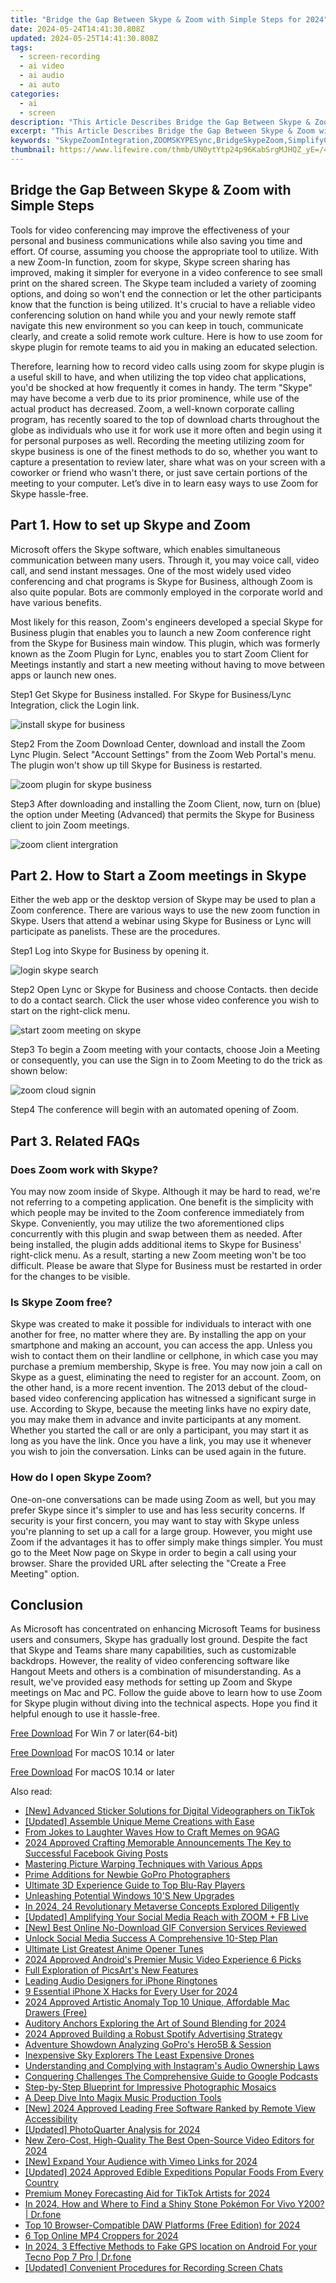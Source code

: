 ```yaml
---
title: "Bridge the Gap Between Skype & Zoom with Simple Steps for 2024"
date: 2024-05-24T14:41:30.808Z
updated: 2024-05-25T14:41:30.808Z
tags: 
  - screen-recording
  - ai video
  - ai audio
  - ai auto
categories: 
  - ai
  - screen
description: "This Article Describes Bridge the Gap Between Skype & Zoom with Simple Steps for 2024"
excerpt: "This Article Describes Bridge the Gap Between Skype & Zoom with Simple Steps for 2024"
keywords: "SkypeZoomIntegration,ZOOMSKYPESync,BridgeSkypeZoom,SimplifyCommunication,UnifiedCallingTools,IntegrateSkypeZoom,StreamlineRemoteMeetings"
thumbnail: https://www.lifewire.com/thmb/UN0ytYtp24p96KabSrgMJHQZ_yE=/400x300/filters:no_upscale():max_bytes(150000):strip_icc()/GettyImages-1443716794-411cf2c5404b4f35b2a1153826e5a280.jpg
---
```


## Bridge the Gap Between Skype & Zoom with Simple Steps

Tools for video conferencing may improve the effectiveness of your personal and business communications while also saving you time and effort. Of course, assuming you choose the appropriate tool to utilize. With a new Zoom-In function, zoom for skype, Skype screen sharing has improved, making it simpler for everyone in a video conference to see small print on the shared screen. The Skype team included a variety of zooming options, and doing so won't end the connection or let the other participants know that the function is being utilized. It's crucial to have a reliable video conferencing solution on hand while you and your newly remote staff navigate this new environment so you can keep in touch, communicate clearly, and create a solid remote work culture. Here is how to use zoom for skype plugin for remote teams to aid you in making an educated selection.

Therefore, learning how to record video calls using zoom for skype plugin is a useful skill to have, and when utilizing the top video chat applications, you'd be shocked at how frequently it comes in handy. The term "Skype" may have become a verb due to its prior prominence, while use of the actual product has decreased. Zoom, a well-known corporate calling program, has recently soared to the top of download charts throughout the globe as individuals who use it for work use it more often and begin using it for personal purposes as well. Recording the meeting utilizing zoom for skype business is one of the finest methods to do so, whether you want to capture a presentation to review later, share what was on your screen with a coworker or friend who wasn't there, or just save certain portions of the meeting to your computer. Let’s dive in to learn easy ways to use Zoom for Skype hassle-free.

## Part 1\. How to set up Skype and Zoom

Microsoft offers the Skype software, which enables simultaneous communication between many users. Through it, you may voice call, video call, and send instant messages. One of the most widely used video conferencing and chat programs is Skype for Business, although Zoom is also quite popular. Bots are commonly employed in the corporate world and have various benefits.

Most likely for this reason, Zoom's engineers developed a special Skype for Business plugin that enables you to launch a new Zoom conference right from the Skype for Business main window. This plugin, which was formerly known as the Zoom Plugin for Lync, enables you to start Zoom Client for Meetings instantly and start a new meeting without having to move between apps or launch new ones.

Step1 Get Skype for Business installed. For Skype for Business/Lync Integration, click the Login link.

![install skype for business](https://images.wondershare.com/filmora/article-images/2022/07/install-skype-for-business.jpg)

Step2 From the Zoom Download Center, download and install the Zoom Lync Plugin. Select "Account Settings" from the Zoom Web Portal's menu. The plugin won't show up till Skype for Business is restarted.

![zoom plugin for skype business](https://images.wondershare.com/filmora/article-images/2022/07/zoom-plugin-for-skype-business.jpg)

Step3 After downloading and installing the Zoom Client, now, turn on (blue) the option under Meeting (Advanced) that permits the Skype for Business client to join Zoom meetings.

![zoom client intergration](https://images.wondershare.com/filmora/article-images/2022/07/zoom-client-intergration.jpg)

## Part 2\. How to Start a Zoom meetings in Skype

Either the web app or the desktop version of Skype may be used to plan a Zoom conference. There are various ways to use the new zoom function in Skype. Users that attend a webinar using Skype for Business or Lync will participate as panelists. These are the procedures.

Step1 Log into Skype for Business by opening it.

![login skype search](https://images.wondershare.com/filmora/article-images/2022/07/login-skype-search.jpg)

Step2 Open Lync or Skype for Business and choose Contacts. then decide to do a contact search. Click the user whose video conference you wish to start on the right-click menu.

![start zoom meeting on skype](https://images.wondershare.com/filmora/article-images/2022/07/start-zoom-meeting-on-skype.jpg)

Step3 To begin a Zoom meeting with your contacts, choose Join a Meeting or consequently, you can use the Sign in to Zoom Meeting to do the trick as shown below:

![zoom cloud signin](https://images.wondershare.com/filmora/article-images/2022/07/zoom-cloud-signin.jpg)

Step4 The conference will begin with an automated opening of Zoom.

## Part 3\. Related FAQs

### Does Zoom work with Skype?

You may now zoom inside of Skype. Although it may be hard to read, we're not referring to a competing application. One benefit is the simplicity with which people may be invited to the Zoom conference immediately from Skype. Conveniently, you may utilize the two aforementioned clips concurrently with this plugin and swap between them as needed. After being installed, the plugin adds additional items to Skype for Business' right-click menu. As a result, starting a new Zoom meeting won't be too difficult. Please be aware that Slype for Business must be restarted in order for the changes to be visible.

### Is Skype Zoom free?

Skype was created to make it possible for individuals to interact with one another for free, no matter where they are. By installing the app on your smartphone and making an account, you can access the app. Unless you wish to contact them on their landline or cellphone, in which case you may purchase a premium membership, Skype is free. You may now join a call on Skype as a guest, eliminating the need to register for an account. Zoom, on the other hand, is a more recent invention. The 2013 debut of the cloud-based video conferencing application has witnessed a significant surge in use. According to Skype, because the meeting links have no expiry date, you may make them in advance and invite participants at any moment. Whether you started the call or are only a participant, you may start it as long as you have the link. Once you have a link, you may use it whenever you wish to join the conversation. Links can be used again in the future.

### How do I open Skype Zoom?

One-on-one conversations can be made using Zoom as well, but you may prefer Skype since it's simpler to use and has less security concerns. If security is your first concern, you may want to stay with Skype unless you're planning to set up a call for a large group. However, you might use Zoom if the advantages it has to offer simply make things simpler. You must go to the Meet Now page on Skype in order to begin a call using your browser. Share the provided URL after selecting the "Create a Free Meeting" option.

## Conclusion

As Microsoft has concentrated on enhancing Microsoft Teams for business users and consumers, Skype has gradually lost ground. Despite the fact that Skype and Teams share many capabilities, such as customizable backdrops. However, the reality of video conferencing software like Hangout Meets and others is a combination of misunderstanding. As a result, we've provided easy methods for setting up Zoom and Skype meetings on Mac and PC. Follow the guide above to learn how to use Zoom for Skype plugin without diving into the technical aspects. Hope you find it helpful enough to use it hassle-free.

[Free Download](https://tools.techidaily.com/wondershare/filmora/download/) For Win 7 or later(64-bit)

[Free Download](https://tools.techidaily.com/wondershare/filmora/download/) For macOS 10.14 or later

[Free Download](https://tools.techidaily.com/wondershare/filmora/download/) For macOS 10.14 or later

<ins class="adsbygoogle"
     style="display:block"
     data-ad-format="autorelaxed"
     data-ad-client="ca-pub-7571918770474297"
     data-ad-slot="1223367746"></ins>

<ins class="adsbygoogle"
     style="display:block"
     data-ad-format="autorelaxed"
     data-ad-client="ca-pub-7571918770474297"
     data-ad-slot="1223367746"></ins>



<ins class="adsbygoogle"
     style="display:block"
     data-ad-client="ca-pub-7571918770474297"
     data-ad-slot="8358498916"
     data-ad-format="auto"
     data-full-width-responsive="true"></ins>


<span class="atpl-alsoreadstyle">Also read:</span>
<div><ul>
<li><a href="https://extra-tips.techidaily.com/new-advanced-sticker-solutions-for-digital-videographers-on-tiktok/"><u>[New] Advanced Sticker Solutions for Digital Videographers on TikTok</u></a></li>
<li><a href="https://extra-tips.techidaily.com/updated-assemble-unique-meme-creations-with-ease/"><u>[Updated] Assemble Unique Meme Creations with Ease</u></a></li>
<li><a href="https://extra-tips.techidaily.com/from-jokes-to-laughter-waves-how-to-craft-memes-on-9gag/"><u>From Jokes to Laughter Waves  How to Craft Memes on 9GAG</u></a></li>
<li><a href="https://extra-tips.techidaily.com/2024-approved-crafting-memorable-announcements-the-key-to-successful-facebook-giving-posts/"><u>2024 Approved  Crafting Memorable Announcements  The Key to Successful Facebook Giving Posts</u></a></li>
<li><a href="https://extra-tips.techidaily.com/mastering-picture-warping-techniques-with-various-apps/"><u>Mastering Picture Warping Techniques with Various Apps</u></a></li>
<li><a href="https://extra-tips.techidaily.com/prime-additions-for-newbie-gopro-photographers/"><u>Prime Additions for Newbie GoPro Photographers</u></a></li>
<li><a href="https://extra-tips.techidaily.com/ultimate-3d-experience-guide-to-top-blu-ray-players/"><u>Ultimate 3D Experience Guide to Top Blu-Ray Players</u></a></li>
<li><a href="https://extra-tips.techidaily.com/unleashing-potential-windows-10s-new-upgrades/"><u>Unleashing Potential  Windows 10'S New Upgrades</u></a></li>
<li><a href="https://extra-tips.techidaily.com/in-2024-24-revolutionary-metaverse-concepts-explored-diligently/"><u>In 2024, 24 Revolutionary Metaverse Concepts Explored Diligently</u></a></li>
<li><a href="https://extra-tips.techidaily.com/updated-amplifying-your-social-media-reach-with-zoom-plus-fb-live/"><u>[Updated] Amplifying Your Social Media Reach with ZOOM + FB Live</u></a></li>
<li><a href="https://extra-tips.techidaily.com/new-best-online-no-download-gif-conversion-services-reviewed/"><u>[New] Best Online No-Download GIF Conversion Services Reviewed</u></a></li>
<li><a href="https://extra-tips.techidaily.com/unlock-social-media-success-a-comprehensive-10-step-plan/"><u>Unlock Social Media Success  A Comprehensive 10-Step Plan</u></a></li>
<li><a href="https://extra-tips.techidaily.com/ultimate-list-greatest-anime-opener-tunes/"><u>Ultimate List  Greatest Anime Opener Tunes</u></a></li>
<li><a href="https://extra-tips.techidaily.com/2024-approved-androids-premier-music-video-experience-6-picks/"><u>2024 Approved  Android's Premier Music Video Experience  6 Picks</u></a></li>
<li><a href="https://extra-tips.techidaily.com/full-exploration-of-picsarts-new-features/"><u>Full Exploration of PicsArt's New Features</u></a></li>
<li><a href="https://extra-tips.techidaily.com/leading-audio-designers-for-iphone-ringtones/"><u>Leading Audio Designers for iPhone Ringtones</u></a></li>
<li><a href="https://extra-tips.techidaily.com/9-essential-iphone-x-hacks-for-every-user-for-2024/"><u>9 Essential iPhone X Hacks for Every User for 2024</u></a></li>
<li><a href="https://extra-tips.techidaily.com/2024-approved-artistic-anomaly-top-10-unique-affordable-mac-drawers-free/"><u>2024 Approved  Artistic Anomaly  Top 10 Unique, Affordable Mac Drawers (Free)</u></a></li>
<li><a href="https://extra-tips.techidaily.com/auditory-anchors-exploring-the-art-of-sound-blending-for-2024/"><u>Auditory Anchors  Exploring the Art of Sound Blending for 2024</u></a></li>
<li><a href="https://extra-tips.techidaily.com/2024-approved-building-a-robust-spotify-advertising-strategy/"><u>2024 Approved  Building a Robust Spotify Advertising Strategy</u></a></li>
<li><a href="https://extra-tips.techidaily.com/adventure-showdown-analyzing-gopros-hero5b-and-session/"><u>Adventure Showdown  Analyzing GoPro's Hero5B & Session</u></a></li>
<li><a href="https://extra-tips.techidaily.com/inexpensive-sky-explorers-the-least-expensive-drones/"><u>Inexpensive Sky Explorers  The Least Expensive Drones</u></a></li>
<li><a href="https://extra-tips.techidaily.com/understanding-and-complying-with-instagrams-audio-ownership-laws/"><u>Understanding and Complying with Instagram's Audio Ownership Laws</u></a></li>
<li><a href="https://extra-tips.techidaily.com/conquering-challenges-the-comprehensive-guide-to-google-podcasts/"><u>Conquering Challenges  The Comprehensive Guide to Google Podcasts</u></a></li>
<li><a href="https://extra-tips.techidaily.com/step-by-step-blueprint-for-impressive-photographic-mosaics/"><u>Step-by-Step Blueprint for Impressive Photographic Mosaics</u></a></li>
<li><a href="https://extra-tips.techidaily.com/a-deep-dive-into-magix-music-production-tools/"><u>A Deep Dive Into Magix Music Production Tools</u></a></li>
<li><a href="https://on-screen-recording.techidaily.com/new-2024-approved-leading-free-software-ranked-by-remote-view-accessibility/"><u>[New] 2024 Approved  Leading Free Software Ranked by Remote View Accessibility</u></a></li>
<li><a href="https://visual-screen-recording.techidaily.com/updated-photoquarter-analysis-for-2024/"><u>[Updated] PhotoQuarter Analysis for 2024</u></a></li>
<li><a href="https://video-creation-software.techidaily.com/new-zero-cost-high-quality-the-best-open-source-video-editors-for-2024/"><u>New Zero-Cost, High-Quality The Best Open-Source Video Editors for 2024</u></a></li>
<li><a href="https://vimeo-videos.techidaily.com/new-expand-your-audience-with-vimeo-links-for-2024/"><u>[New] Expand Your Audience with Vimeo Links for 2024</u></a></li>
<li><a href="https://tiktok-video-recordings.techidaily.com/updated-2024-approved-edible-expeditions-popular-foods-from-every-country/"><u>[Updated] 2024 Approved  Edible Expeditions  Popular Foods From Every Country</u></a></li>
<li><a href="https://tiktok-clips.techidaily.com/premium-money-forecasting-aid-for-tiktok-artists-for-2024/"><u>Premium Money Forecasting Aid for TikTok Artists for 2024</u></a></li>
<li><a href="https://change-location.techidaily.com/in-2024-how-and-where-to-find-a-shiny-stone-pokemon-for-vivo-y200-drfone-by-drfone-virtual-android/"><u>In 2024, How and Where to Find a Shiny Stone Pokémon For Vivo Y200? | Dr.fone</u></a></li>
<li><a href="https://audio-shaping.techidaily.com/top-10-browser-compatible-daw-platforms-free-edition-for-2024/"><u>Top 10 Browser-Compatible DAW Platforms (Free Edition) for 2024</u></a></li>
<li><a href="https://ai-editing-video.techidaily.com/6-top-online-mp4-croppers-for-2024/"><u>6 Top Online MP4 Croppers for 2024</u></a></li>
<li><a href="https://android-location.techidaily.com/in-2024-3-effective-methods-to-fake-gps-location-on-android-for-your-tecno-pop-7-pro-drfone-by-drfone-virtual/"><u>In 2024, 3 Effective Methods to Fake GPS location on Android For your Tecno Pop 7 Pro | Dr.fone</u></a></li>
<li><a href="https://screen-activity-recording.techidaily.com/updated-convenient-procedures-for-recording-screen-chats/"><u>[Updated] Convenient Procedures for Recording Screen Chats</u></a></li>
</ul></div>

